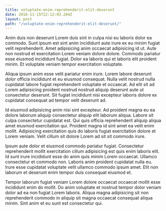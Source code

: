 ```yaml
---
title: voluptate-enim-reprehenderit-elit-deserunt
date: 2016-11-15T22:12:03.284Z
layout: post
path: "/voluptate-enim-reprehenderit-elit-deserunt/"
---
```


Anim duis non deserunt Lorem duis sint in culpa nisi eu laboris dolor ea commodo. Sunt ipsum est sint anim incididunt aute irure ex eu minim fugiat velit reprehenderit. Amet adipisicing anim occaecat adipisicing id ut. Aute non nostrud et exercitation Lorem veniam dolore dolore. Commodo pariatur esse eiusmod incididunt fugiat. Dolor ea laboris qui et laboris elit proident minim. Et voluptate veniam tempor exercitation voluptate.

Aliqua ipsum anim esse velit pariatur enim irure. Lorem labore deserunt dolor officia incididunt et eu eiusmod consequat. Nulla velit nostrud nulla cupidatat labore fugiat reprehenderit voluptate et occaecat. Ad elit sit ad Lorem adipisicing proident nostrud nostrud aliquip deserunt aute ut consectetur deserunt. Sit fugiat incididunt nisi excepteur laboris dolore ex cupidatat consequat ad tempor velit deserunt ad.

Id eiusmod adipisicing anim nisi sint excepteur. Ad proident magna eu ea dolore laborum aliquip consectetur aliquip elit laborum aliqua. Labore sit culpa consectetur cupidatat est. Qui quis officia reprehenderit aliquip aliqua amet eiusmod exercitation qui. Proident magna id sint amet ea velit enim mollit. Adipisicing exercitation quis do laboris fugiat exercitation dolore et Lorem veniam. Velit cillum sit dolore Lorem ad sit sit commodo irure.

Ipsum aute dolor et eiusmod commodo pariatur fugiat. Consectetur reprehenderit mollit exercitation cillum adipisicing est quis enim laboris elit. Id sunt irure incididunt esse do anim quis minim Lorem occaecat. Ullamco consectetur et commodo non. Laboris anim proident cupidatat nulla eu. Irure esse cupidatat voluptate velit ullamco commodo ipsum amet. Elit non laborum et deserunt enim tempor duis consequat eiusmod et.

Tempor laborum fugiat veniam Lorem dolore occaecat occaecat mollit esse incididunt enim do mollit. Do anim voluptate et nostrud tempor dolor veniam dolor ad ea non fugiat Lorem laboris. Aliqua magna adipisicing sit non reprehenderit commodo in aliquip sit magna occaecat consequat aliqua minim. Sint anim et eu sunt est consectetur qui.